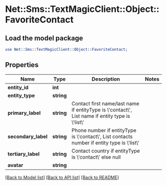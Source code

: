 # Net::Sms::TextMagicClient::Object::FavoriteContact

## Load the model package
```perl
use Net::Sms::TextMagicClient::Object::FavoriteContact;
```

## Properties
Name | Type | Description | Notes
------------ | ------------- | ------------- | -------------
**entity_id** | **int** |  | 
**entity_type** | **string** |  | 
**primary_label** | **string** | Contact first name/last name if entityType is \\&#39;contact\\&#39;, List name if entity type is \\&#39;list\\&#39; | 
**secondary_label** | **string** | Phone number if entityType is \\&#39;contact\\&#39;, List contacts number if entity type is \\&#39;list\\&#39; | 
**tertiary_label** | **string** | Contact country if entityType is \\&#39;contact\\&#39; else null | 
**avatar** | **string** |  | 

[[Back to Model list]](../README.md#documentation-for-models) [[Back to API list]](../README.md#documentation-for-api-endpoints) [[Back to README]](../README.md)


